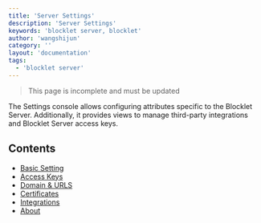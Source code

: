```yaml
---
title: 'Server Settings'
description: 'Server Settings'
keywords: 'blocklet server, blocklet'
author: 'wangshijun'
category: ''
layout: 'documentation'
tags:
  - 'blocklet server'
---
```


> <p style={{color:"red"}}>This page is incomplete and must be updated</p>

The Settings console allows configuring attributes specific to the Blocklet Server. Additionally, it provides views to manage third-party integrations and Blocklet Server access keys.

## Contents

- [Basic Setting](./basic)
- [Access Keys](./access-keys)
- [Domain & URLS](./router)
- [Certificates](./Certificates)
- [Integrations](./integrations)
- [About](./about)
